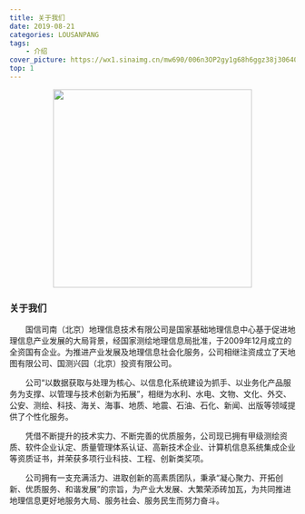 ```yaml
---
title: 关于我们
date: 2019-08-21
categories: LOUSANPANG
tags:
    - 介绍
cover_picture: https://wx1.sinaimg.cn/mw690/006n3OP2gy1g68h6ggz38j3064032web.jpg
top: 1
---
```


<div align=center>
    <img width=350 height="350" src="https://wx1.sinaimg.cn/mw690/006n3OP2gy1g68h6ggz38j3064032web.jpg">
</div>

### 关于我们
&emsp;&emsp;国信司南（北京）地理信息技术有限公司是国家基础地理信息中心基于促进地理信息产业发展的大局背景，经国家测绘地理信息局批准，于2009年12月成立的全资国有企业。为推进产业发展及地理信息社会化服务，公司相继注资成立了天地图有限公司、国测兴园（北京）投资有限公司。

&emsp;&emsp;公司“以数据获取与处理为核心、以信息化系统建设为抓手、以业务化产品服务为支撑、以管理与技术创新为拓展”，相继为水利、水电、文物、文化、外交、公安、测绘、科技、海关、海事、地质、地震、石油、石化、新闻、出版等领域提供了个性化服务。

&emsp;&emsp;凭借不断提升的技术实力、不断完善的优质服务，公司现已拥有甲级测绘资质、软件企业认定、质量管理体系认证、高新技术企业、计算机信息系统集成企业等资质证书，并荣获多项行业科技、工程、创新类奖项。

&emsp;&emsp;公司拥有一支充满活力、进取创新的高素质团队，秉承“凝心聚力、开拓创新、优质服务、和谐发展”的宗旨，为产业大发展、大繁荣添砖加瓦，为共同推进地理信息更好地服务大局、服务社会、服务民生而努力奋斗。